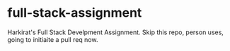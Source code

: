 # full-stack-assignment
Harkirat's Full Stack Develpment Assignment.
Skip this repo, person uses, going to initiaite a pull req now.
